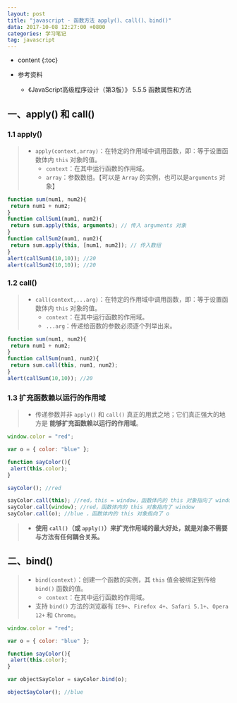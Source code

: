```yaml
---
layout: post
title: "javascript - 函数方法 apply()、call()、bind()"
data: 2017-10-08 12:27:00 +0800
categories: 学习笔记
tag: javascript
---
```

* content
{:toc}

* 参考资料
    + 《JavaScript高级程序设计（第3版）》 5.5.5 函数属性和方法

<!-- more -->

## 一、apply() 和 call()

### 1.1 apply()

> * `apply(context,array)`：在特定的作用域中调用函数，即：等于设置函数体内 `this` 对象的值。
>    * `context`：在其中运行函数的作用域。
>    * `array`：参数数组。【可以是 `Array` 的实例，也可以是`arguments` 对象】

```js
function sum(num1, num2){
 return num1 + num2;
}
function callSum1(num1, num2){
 return sum.apply(this, arguments); // 传入 arguments 对象
}
function callSum2(num1, num2){
 return sum.apply(this, [num1, num2]); // 传入数组
}
alert(callSum1(10,10)); //20
alert(callSum2(10,10)); //20 
```

### 1.2 call()

> * `call(context,...arg)`：在特定的作用域中调用函数，即：等于设置函数体内 `this` 对象的值。
>    * `context`：在其中运行函数的作用域。
>    * `...arg`：传递给函数的参数必须逐个列举出来。

```js
function sum(num1, num2){
 return num1 + num2;
}
function callSum(num1, num2){
 return sum.call(this, num1, num2);
}
alert(callSum(10,10)); //20 

```

### 1.3 扩充函数赖以运行的作用域

> * 传递参数并非 `apply()` 和 `call()` 真正的用武之地；它们真正强大的地方是 **能够扩充函数赖以运行的作用域**。

```js
window.color = "red";

var o = { color: "blue" };

function sayColor(){
 alert(this.color);
}

sayColor(); //red

sayColor.call(this); //red，this = window，函数体内的 this 对象指向了 window
sayColor.call(window); //red，函数体内的 this 对象指向了 window
sayColor.call(o); //blue ，函数体内的 this 对象指向了 o
```

> * **使用 `call()`（或 `apply()`）来扩充作用域的最大好处，就是对象不需要与方法有任何耦合关系。**

## 二、bind()

> * `bind(context)`：创建一个函数的实例，其 `this` 值会被绑定到传给 `bind()` 函数的值。
>    * `context`：在其中运行函数的作用域。
> * 支持 `bind()` 方法的浏览器有 `IE9+`、`Firefox 4+`、`Safari 5.1+`、`Opera 12+` 和 `Chrome`。

```js
window.color = "red";

var o = { color: "blue" };

function sayColor(){
 alert(this.color);
}

var objectSayColor = sayColor.bind(o);

objectSayColor(); //blue 
```
